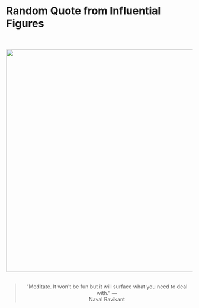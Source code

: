 # Random Quote from Influential Figures

<div align="center">
  <br>
  <br>
  <a href="https://en.wikipedia.org/wiki/Naval_Ravikant" title="Naval Ravikant - Wikipedia"><img src="https://upload.wikimedia.org/wikipedia/commons/d/d2/Naval_Ravikant.jpg" width="600px"></a>
  <br>
  <br>
  <blockquote>&ldquo;Meditate. It won't be fun but it will surface what you need to deal with.&rdquo; &mdash; <footer>Naval Ravikant</footer></blockquote>
</div>
  